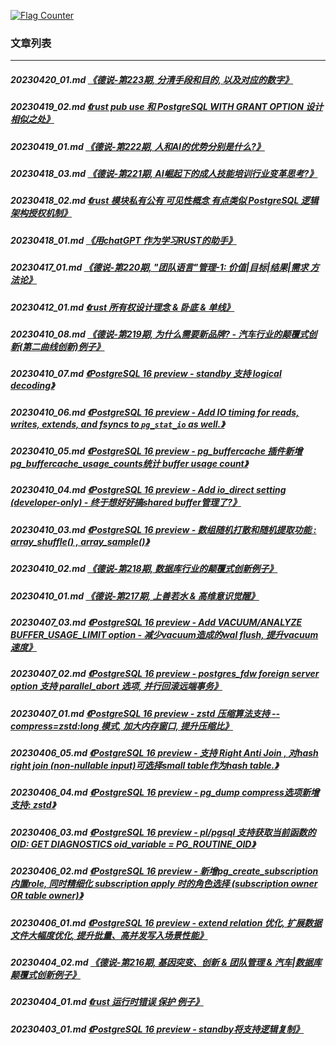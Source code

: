 <a rel="nofollow" href="http://info.flagcounter.com/h9V1"  ><img src="http://s03.flagcounter.com/count/h9V1/bg_FFFFFF/txt_000000/border_CCCCCC/columns_2/maxflags_12/viewers_0/labels_0/pageviews_0/flags_0/"  alt="Flag Counter"  border="0"  ></a>  
  
### 文章列表  
----  
##### 20230420_01.md   [《德说-第223期, 分清手段和目的, 以及对应的数字》](20230420_01.md)  
##### 20230419_02.md   [《rust pub use 和 PostgreSQL WITH GRANT OPTION 设计相似之处》](20230419_02.md)  
##### 20230419_01.md   [《德说-第222期, 人和AI的优势分别是什么?》](20230419_01.md)  
##### 20230418_03.md   [《德说-第221期, AI崛起下的成人技能培训行业变革思考?》](20230418_03.md)  
##### 20230418_02.md   [《rust 模块私有公有 可见性概念 有点类似 PostgreSQL 逻辑架构授权机制》](20230418_02.md)  
##### 20230418_01.md   [《用chatGPT 作为学习RUST的助手》](20230418_01.md)  
##### 20230417_01.md   [《德说-第220期, "团队语言"管理-1: 价值|目标|结果|需求 方法论》](20230417_01.md)  
##### 20230412_01.md   [《rust 所有权设计理念 & 卧底 & 单线》](20230412_01.md)  
##### 20230410_08.md   [《德说-第219期, 为什么需要新品牌? - 汽车行业的颠覆式创新(第二曲线创新)例子》](20230410_08.md)  
##### 20230410_07.md   [《PostgreSQL 16 preview - standby 支持 logical decoding》](20230410_07.md)  
##### 20230410_06.md   [《PostgreSQL 16 preview - Add IO timing for reads, writes, extends, and fsyncs to `pg_stat_io` as well.》](20230410_06.md)  
##### 20230410_05.md   [《PostgreSQL 16 preview - pg_buffercache 插件新增pg_buffercache_usage_counts统计 buffer usage count》](20230410_05.md)  
##### 20230410_04.md   [《PostgreSQL 16 preview - Add io_direct setting (developer-only) - 终于想好好搞shared buffer管理了?》](20230410_04.md)  
##### 20230410_03.md   [《PostgreSQL 16 preview - 数组随机打散和随机提取功能 : array_shuffle() , array_sample()》](20230410_03.md)  
##### 20230410_02.md   [《德说-第218期, 数据库行业的颠覆式创新例子》](20230410_02.md)  
##### 20230410_01.md   [《德说-第217期, 上善若水 & 高维意识觉醒》](20230410_01.md)  
##### 20230407_03.md   [《PostgreSQL 16 preview - Add VACUUM/ANALYZE BUFFER_USAGE_LIMIT option - 减少vacuum造成的wal flush, 提升vacuum速度》](20230407_03.md)  
##### 20230407_02.md   [《PostgreSQL 16 preview - postgres_fdw foreign server option 支持 parallel_abort 选项, 并行回滚远端事务》](20230407_02.md)  
##### 20230407_01.md   [《PostgreSQL 16 preview - zstd 压缩算法支持 --compress=zstd:long 模式, 加大内存窗口, 提升压缩比》](20230407_01.md)  
##### 20230406_05.md   [《PostgreSQL 16 preview - 支持 Right Anti Join , 对hash right join (non-nullable input)可选择small table作为hash table.》](20230406_05.md)  
##### 20230406_04.md   [《PostgreSQL 16 preview - pg_dump compress选项新增支持: zstd》](20230406_04.md)  
##### 20230406_03.md   [《PostgreSQL 16 preview - pl/pgsql 支持获取当前函数的OID: GET DIAGNOSTICS oid_variable = PG_ROUTINE_OID》](20230406_03.md)  
##### 20230406_02.md   [《PostgreSQL 16 preview - 新增pg_create_subscription 内置role, 同时精细化 subscription apply 时的角色选择 (subscription owner OR table owner)》](20230406_02.md)  
##### 20230406_01.md   [《PostgreSQL 16 preview - extend relation 优化, 扩展数据文件大幅度优化, 提升批量、高并发写入场景性能》](20230406_01.md)  
##### 20230404_02.md   [《德说-第216期, 基因突变、创新 & 团队管理 & 汽车|数据库 颠覆式创新例子》](20230404_02.md)  
##### 20230404_01.md   [《rust 运行时错误 保护 例子》](20230404_01.md)  
##### 20230403_01.md   [《PostgreSQL 16 preview - standby将支持逻辑复制》](20230403_01.md)  
